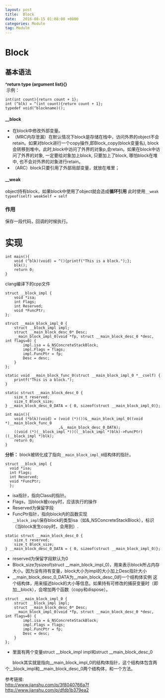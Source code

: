 ```yaml
---
layout: post
title:  Block
date:   2016-08-15 01:08:00 +0800
categories: Module
tag: Module
---
```


# Block  

## 基本语法  

**^return type (argument list){}**  
&nbsp;示例：
```
int(int count){return count + 1};
int (^blk) = ^(int count){return count + 1};
typedef void(^blockname)();
```
#### \_\_block  

* 在block中修改外部变量。
* （MRC内存泄漏）在默认情况下block是存储在栈中，访问外界的object不会retain。如果对block进行一个copy操作,即Block_copy(block变量名), block会转移到堆中。此时,block中访问了外界的对象p,会retain。如果在block中访问了外界的对象, 一定要给对象加上block, 只要加上了block, 哪怕block在堆中, 也不会对外界的对象进行retain。
* （ARC）block只要引用了外部局部变量，就放在堆里；

#### \_\_weak   

object持有block，如果block中使用了object就会造成**循环引用** 此时使用`__weak typeof(self) weakSelf = self`

### 作用  
保存一段代码，回调的时候执行。

# 实现  

```
int main(){
    void (^blk)(void) = ^(){printf("This is a block.");};
    blk();
    return 0;
}
```

clang编译下的cpp文件

```
struct __block_impl {
    void *isa;
    int Flags;
    int Reserved;
    void *FuncPtr;
};

struct __main_block_impl_0 {
    struct __block_impl impl;
    struct __main_block_desc_0* Desc;
    __main_block_impl_0(void *fp, struct __main_block_desc_0 *desc, int flags=0) {
        impl.isa = &_NSConcreteStackBlock;
        impl.Flags = flags;
        impl.FuncPtr = fp;
        Desc = desc;
    }
};

static void __main_block_func_0(struct __main_block_impl_0 *__cself) {
    printf("This is a block.");
}

static struct __main_block_desc_0 {
    size_t reserved;
    size_t Block_size;
} __main_block_desc_0_DATA = { 0, sizeof(struct __main_block_impl_0)};

int main(){
    void (*blk)(void) = (void (*)())&__main_block_impl_0((void *)__main_block_func_0
                        ,&__main_block_desc_0_DATA);
    ((void (*)(__block_impl *))((__block_impl *)blk)->FuncPtr)((__block_impl *)blk);
    return 0;
}
```
**分析：** block被转化成了指向`__main_block_impl_0`结构体的指针。
  ```
  struct __block_impl {
    void *isa;
    int Flags;
    int Reserved;
    void *FuncPtr;
    };
  ```
* isa指针，指向Class的指针。
* Flags，当block被copy时，应该执行的操作
* Reserved为保留字段
* FuncPtr指针，指向block内的函数实现   
`__block_impl`保存block的类型isa（如&\_NSConcreteStackBlock），标识（当block发生copy时，会用到）.
```
static struct __main_block_desc_0 {
    size_t reserved;
    size_t Block_size;
} __main_block_desc_0_DATA = { 0, sizeof(struct __main_block_impl_0)};
```  
* reserved为保留字段默认为0
* Block_size为sizeof(struct \_\_main_block_impl_0)，用来表示block所占内存大小。因为没有持有变量，block大小为impl的大小加上Desc指针大小
* \_\_main_block_desc_0_DATA为\_\_main_block_desc_0的一个结构体实例
这个结构体，用来描述block的大小等信息。如果持有可修改的捕获变量时（即加__block），会增加两个函数（copy和dispose）。
```
struct __main_block_impl_0 {
    struct __block_impl impl;
    struct __main_block_desc_0* Desc;
    __main_block_impl_0(void *fp, struct __main_block_desc_0 *desc, int flags=0) {
        impl.isa = &_NSConcreteStackBlock;
        impl.Flags = flags;
        impl.FuncPtr = fp;
        Desc = desc;
    }
};
```
* 里面有两个变量struct \_\_block_impl impl和struct \_\_main_block_desc_0

&nbsp;&nbsp;&nbsp;&nbsp;&nbsp;&nbsp;block其实就是指向\_\_main_block_impl_0的结构体指针，这个结构体包含两个\_\_block_impl和\_\_main_block_desc_0两个结构体，和一个方法。

参考链接:  
<http://www.jianshu.com/p/3f8040766a7f>  
<http://www.jianshu.com/p/dfdb1b379ea2>    
